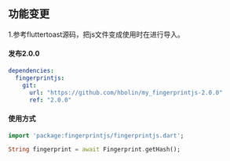 ## 功能变更

1.参考fluttertoast源码，把js文件变成使用时在进行导入。

#### 发布2.0.0

```yaml
dependencies:
  fingerprintjs:
    git:
      url: "https://github.com/hbolin/my_fingerprintjs-2.0.0"
      ref: "2.0.0"
```

#### 使用方式

```dart
import 'package:fingerprintjs/fingerprintjs.dart';

String fingerprint = await Fingerprint.getHash();

```